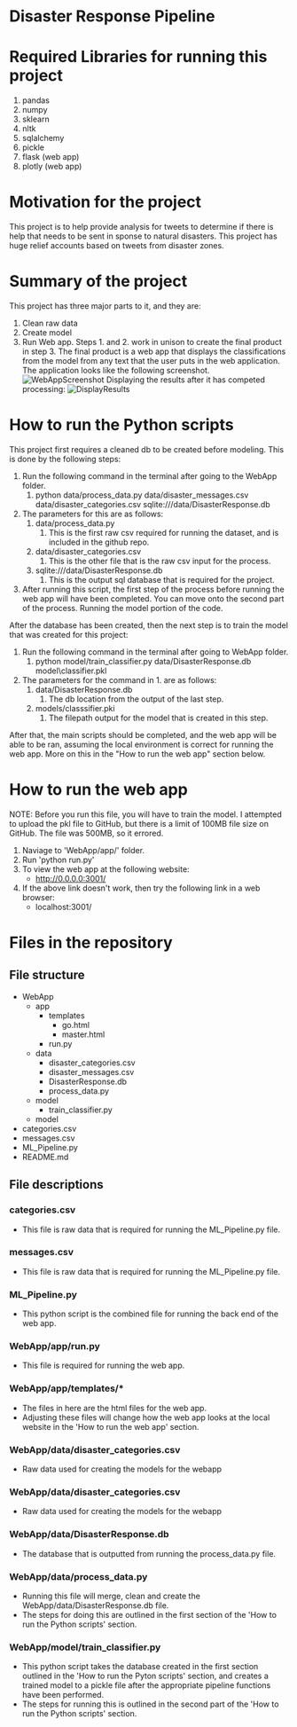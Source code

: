# Disaster Response Pipeline

# Required Libraries for running this project
1. pandas
2. numpy
3. sklearn
4. nltk
5. sqlalchemy
6. pickle
7. flask (web app)
8. plotly (web app)

# Motivation for the project
This project is to help provide analysis for tweets to determine if there is help that needs to be sent in sponse to natural disasters. This project has huge relief accounts based on tweets from disaster zones. 

# Summary of the project
This project has three major parts to it, and they are: 
1. Clean raw data
2. Create model
3. Run Web app. 
Steps 1. and 2. work in unison to create the final product in step 3. The final product is a web app that displays the classifications from the model from any text that the user puts in the web application. <br> 
The application looks like the following screenshot. 
![WebAppScreenshot](/screenshots/webAppScreenshot.jpg?raw=true "WebAppLandingPage")
Displaying the results after it has competed processing: 
![DisplayResults](/screenshots/displayResults.jpg?raw=true "DisplayResults")

# How to run the Python scripts
This project first requires a cleaned db to be created before modeling. This is done by the following steps: 
1. Run the following command in the terminal after going to the WebApp folder. 
    1. python data/process_data.py data/disaster_messages.csv data/disaster_categories.csv sqlite:///data/DisasterResponse.db
2. The parameters for this are as follows: 
    1. data/process_data.py
        1. This is the first raw csv required for running the dataset, and is included in the github repo. 
    2. data/disaster_categories.csv
        1. This is the other file that is the raw csv input for the process. 
    3. sqlite:///data/DisasterResponse.db
        1. This is the output sql database that is required for the project. 
3. After running this script, the first step of the process before running the web app will have been completed. You can move onto the second part of the process. Running the model portion of the code. 

After the database has been created, then the next step is to train the model that was created for this project: 
1. Run the following command in the terminal after going to WebApp folder. 
    1. python model/train_classifier.py data/DisasterResponse.db model\classifier.pkl
2. The parameters for the command in 1. are as follows: 
    1. data/DisasterResponse.db 
        1. The db location from the output of the last step. 
    2. models/classsifier.pki
        1. The filepath output for the model that is created in this step. 

After that, the main scripts should be completed, and the web app will be able to be ran, assuming the local environment is correct for running the web app. More on this in the "How to run the web app" section below. 

# How to run the web app
NOTE: Before you run this file, you will have to train the model. I attempted to upload the pkl file to GitHub, but there is a limit of 100MB file size on GitHub. The file was 500MB, so it errored. 
1. Naviage to 'WebApp/app/' folder. 
2. Run 'python run.py'
3. To view the web app at the following website:
   * http://0.0.0.0:3001/
4. If the above link doesn't work, then try the following link in a web browser:
    * localhost:3001/

# Files in the repository
## File structure
* WebApp
    * app
        * templates
            * go.html
            * master.html
        * run.py
    * data
        * disaster_categories.csv
        * disaster_messages.csv
        * DisasterResponse.db
        * process_data.py
    * model
        * train_classifier.py
    * model
* categories.csv
* messages.csv
* ML_Pipeline.py
* README.md

## File descriptions
### categories.csv
* This file is raw data that is required for running the ML_Pipeline.py file. 
### messages.csv
* This file is raw data that is required for running the ML_Pipeline.py file. 
### ML_Pipeline.py
* This python script is the combined file for running the back end of the web app. 
### WebApp/app/run.py
* This file is required for running the web app. 
### WebApp/app/templates/*
* The files in here are the html files for the web app. 
* Adjusting these files will change how the web app looks at the local website in the 'How to run the web app' section. 
### WebApp/data/disaster_categories.csv
* Raw data used for creating the models for the webapp
### WebApp/data/disaster_categories.csv
* Raw data used for creating the models for the webapp
### WebApp/data/DisasterResponse.db 
* The database that is outputted from running the process_data.py file. 
### WebApp/data/process_data.py
* Running this file will merge, clean and create the WebApp/data/DisasterResponse.db file. 
* The steps for doing this are outlined in the first section of the 'How to run the Python scripts' section.
### WebApp/model/train_classifier.py
* This python script takes the database created in the first section outlined in the 'How to run the Pyton scripts' section, and creates a trained model to a pickle file after the appropriate pipeline functions have been performed. 
* The steps for running this is outlined in the second part of the 'How to run the Python scripts' section.